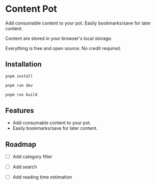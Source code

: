 # Content Pot

Add consumable content to your pot.
Easily bookmarks/save for later content.

Content are stored in your browser's local storage.

Everything is free and open source. No credit required.


## Installation

```bash
pnpm install
```

```bash
pnpm run dev
```

```bash
pnpm run build
```


## Features

- Add consumable content to your pot.
- Easily bookmarks/save for later content.

## Roadmap

- [ ] Add category filter
- [ ] Add search
- [ ] Add reading time estimation

